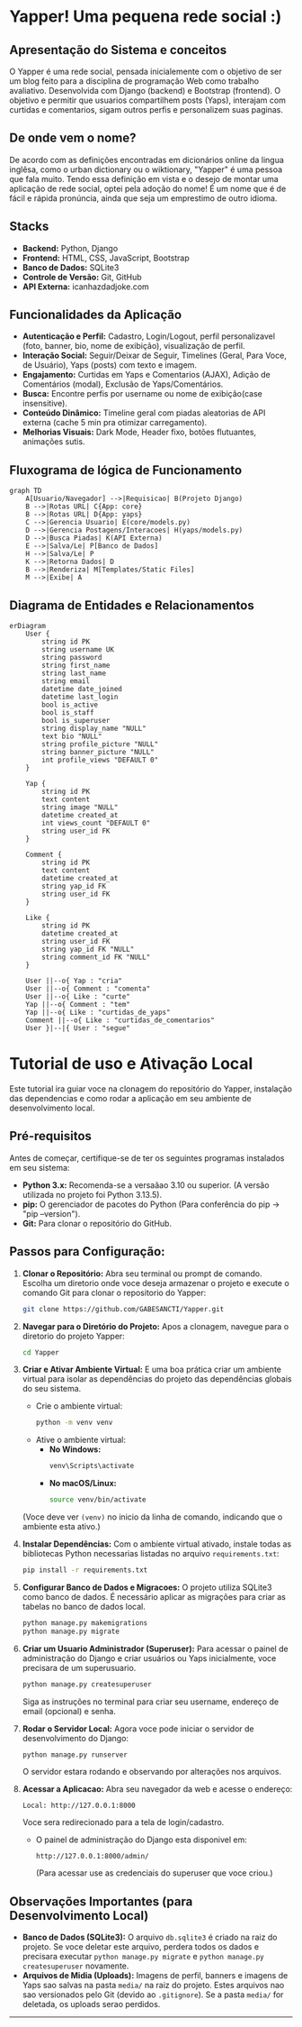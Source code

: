 # Yapper!  Uma pequena rede social :)

## Apresentação do Sistema e conceitos

O Yapper é uma rede social, pensada inicialemente com o objetivo de ser um blog feito para a disciplina de programação Web como trabalho avaliativo.
Desenvolvida com Django (backend) e Bootstrap (frontend). O objetivo e permitir que usuarios compartilhem posts (Yaps), interajam com curtidas e comentarios, sigam outros perfis e personalizem suas paginas.

## De onde vem o nome?
De acordo com as definições encontradas em dicionários online da lingua inglêsa, como o urban dictionary ou o wiktionary, "Yapper" é uma pessoa que fala muito. Tendo essa definição em vista e o desejo de montar uma aplicação de rede social,
optei pela adoção do nome! É um nome que é de fácil e rápida pronúncia, ainda que seja um emprestimo de outro idioma.

## Stacks
* **Backend:** Python, Django
* **Frontend:** HTML, CSS, JavaScript, Bootstrap
* **Banco de Dados:** SQLite3
* **Controle de Versão:** Git, GitHub
* **API Externa:** icanhazdadjoke.com
## Funcionalidades da Aplicação

* **Autenticação e Perfil:** Cadastro, Login/Logout, perfil personalizavel (foto, banner, bio, nome de exibição), visualização de perfil.
* **Interação Social:** Seguir/Deixar de Seguir, Timelines (Geral, Para Voce, de Usuário), Yaps (posts) com texto e imagem.
* **Engajamento:** Curtidas em Yaps e Comentarios (AJAX), Adição de Comentários (modal), Exclusão de Yaps/Comentários.
* **Busca:** Encontre perfis por username ou nome de exibição(case insensitive).
* **Conteúdo Dinâmico:** Timeline geral com piadas aleatorias de API externa (cache 5 min pra otimizar carregamento).
* **Melhorias Visuais:** Dark Mode, Header fixo, botões flutuantes, animações sutis.
## Fluxograma de lógica de Funcionamento
```mermaid
graph TD
    A[Usuario/Navegador] -->|Requisicao| B(Projeto Django)
    B -->|Rotas URL| C{App: core}
    B -->|Rotas URL| D{App: yaps}
    C -->|Gerencia Usuario| E(core/models.py)
    D -->|Gerencia Postagens/Interacoes| H(yaps/models.py)
    D -->|Busca Piadas| K(API Externa)
    E -->|Salva/Le| P[Banco de Dados]
    H -->|Salva/Le| P
    K -->|Retorna Dados| D
    B -->|Renderiza| M[Templates/Static Files]
    M -->|Exibe| A
```
## Diagrama de Entidades e Relacionamentos
```mermaid
erDiagram
    User {
        string id PK
        string username UK
        string password
        string first_name
        string last_name
        string email
        datetime date_joined
        datetime last_login
        bool is_active
        bool is_staff
        bool is_superuser
        string display_name "NULL"
        text bio "NULL"
        string profile_picture "NULL"
        string banner_picture "NULL"
        int profile_views "DEFAULT 0"
    }

    Yap {
        string id PK
        text content
        string image "NULL"
        datetime created_at
        int views_count "DEFAULT 0"
        string user_id FK
    }

    Comment {
        string id PK
        text content
        datetime created_at
        string yap_id FK
        string user_id FK
    }

    Like {
        string id PK
        datetime created_at
        string user_id FK
        string yap_id FK "NULL"
        string comment_id FK "NULL"
    }

    User ||--o{ Yap : "cria"
    User ||--o{ Comment : "comenta"
    User ||--o{ Like : "curte"
    Yap ||--o{ Comment : "tem"
    Yap ||--o{ Like : "curtidas_de_yaps"
    Comment ||--o{ Like : "curtidas_de_comentarios"
    User }|--|{ User : "segue"

```
 
 
 # Tutorial de uso e Ativação Local

Este tutorial ira guiar voce na clonagem do repositório do Yapper, instalação das dependencias e como rodar a aplicação em seu ambiente de desenvolvimento local.
## Pré-requisitos

Antes de começar, certifique-se de ter os seguintes programas instalados em seu sistema:

* **Python 3.x:** Recomenda-se a versaãao 3.10 ou superior. (A versão utilizada no projeto foi Python 3.13.5).
* **pip:** O gerenciador de pacotes do Python (Para conferência do pip -> "pip –version").
* **Git:** Para clonar o repositório do GitHub.

## Passos para Configuração:

1.  **Clonar o Repositório:**
    Abra seu terminal ou prompt de comando. Escolha um diretorio onde voce deseja armazenar o projeto e execute o comando Git para clonar o repositorio do Yapper:
    ```bash
    git clone https://github.com/GABESANCTI/Yapper.git
    ```

2.  **Navegar para o Diretório do Projeto:**
    Apos a clonagem, navegue para o diretorio do projeto Yapper:
    ```bash
    cd Yapper
    ```

3.  **Criar e Ativar Ambiente Virtual:**
    E uma boa prática criar um ambiente virtual para isolar as dependências do projeto das dependências globais do seu sistema.

    * Crie o ambiente virtual:
        ```bash
        python -m venv venv
        ```
    * Ative o ambiente virtual:
        * **No Windows:**
            ```bash
            venv\Scripts\activate
            ```
        * **No macOS/Linux:**
            ```bash
            source venv/bin/activate
            ```
    (Voce deve ver `(venv)` no inicio da linha de comando, indicando que o ambiente esta ativo.)

4.  **Instalar Dependências:**
    Com o ambiente virtual ativado, instale todas as bibliotecas Python necessarias listadas no arquivo `requirements.txt`:
    ```bash
    pip install -r requirements.txt
    ```

5.  **Configurar Banco de Dados e Migracoes:**
    O projeto utiliza SQLite3 como banco de dados. É necessário aplicar as migrações para criar as tabelas no banco de dados local.

    ```bash
    python manage.py makemigrations
    python manage.py migrate
    ```

6.  **Criar um Usuario Administrador (Superuser):**
    Para acessar o painel de administração do Django e criar usuários ou Yaps inicialmente, voce precisara de um superusuario.
    ```bash
    python manage.py createsuperuser
    ```
    Siga as instruções no terminal para criar seu username, endereço de email (opcional) e senha.

7.  **Rodar o Servidor Local:**
    Agora voce pode iniciar o servidor de desenvolvimento do Django:
    ```bash
    python manage.py runserver
    ```
    O servidor estara rodando e observando por alterações nos arquivos.

8.  **Acessar a Aplicacao:**
    Abra seu navegador da web e acesse o endereço:
    ```
    Local: http://127.0.0.1:8000
    ```
    Voce sera redirecionado para a tela de login/cadastro.

    * O painel de administração do Django esta disponivel em:
        ```
        http://127.0.0.1:8000/admin/
        ```
        (Para acessar use as credenciais do superuser que voce criou.)

## Observações Importantes (para Desenvolvimento Local)

* **Banco de Dados (SQLite3):** O arquivo `db.sqlite3` é criado na raiz do projeto. Se voce deletar este arquivo, perdera todos os dados e precisara executar `python manage.py migrate` e `python manage.py createsuperuser` novamente.
* **Arquivos de Midia (Uploads):** Imagens de perfil, banners e imagens de Yaps sao salvas na pasta `media/` na raiz do projeto. Estes arquivos nao sao versionados pelo Git (devido ao `.gitignore`). Se a pasta `media/` for deletada, os uploads serao perdidos.

---
